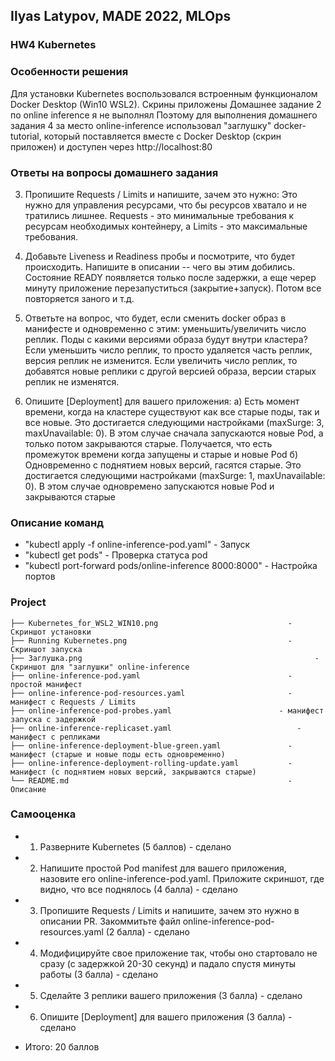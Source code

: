 ## Ilyas Latypov, MADE 2022, MLOps
### HW4 Kubernetes


### Особенности решения
Для установки Kubernetes воспользовался встроенным функционалом Docker Desktop (Win10 WSL2). Скрины приложены
Домашнее задание 2 по online inference я не выполнял
Поэтому для выполнения домашнего задания 4 за место online-inference использовал  "заглушку"  docker-tutorial,
который поставляется вместе с Docker Desktop (скрин приложен) и доступен через http://localhost:80


### Ответы на вопросы домашнего задания
3. Пропишите Requests / Limits и напишите, зачем это нужно:
Это нужно для управления ресурсами, что бы ресурсов хватало и не тратились лишнее.
Requests - это минимальные требования к ресурсам необходимых контейнеру, а Limits  - это максимальные требования. 

4. Добавьте Liveness и Readiness пробы и посмотрите, что будет происходить. Напишите в описании -- чего вы этим добились.
Состояние READY появляется только после задержки, а еще череp минуту приложение перезапуститься (закрытие+запуск). Потом все повторяется заного и т.д.

5. Ответьте на вопрос, что будет, если сменить docker образ в манифесте и одновременно с этим:
    уменьшить/увеличить число реплик.  Поды с какими версиями образа будут внутри кластера?
Если уменьшить число реплик, то просто удаляется часть реплик, версия реплик не изменится.
Если увеличить число реплик, то добавятся новые реплики с другой версией образа, версии старых реплик не изменятся.

6. Опишите [Deployment] для вашего приложения:
a) Есть момент времени, когда на кластере существуют как все старые поды, так и все новые. 
Это достигается следующими настройками (maxSurge: 3, maxUnavailable: 0). 
В этом случае сначала запускаются новые Pod, а только потом закрываются старые. Получается, что есть промежуток времени когда запущены и старые и новые Pod
б) Одновременно с поднятием новых версий, гасятся старые.
Это достигается следующими настройками (maxSurge: 1, maxUnavailable: 0).
В этом случае одновремено запускаются новые Pod и закрываются старые


### Описание команд
  - "kubectl apply -f online-inference-pod.yaml"                  - Запуск 
  -  "kubectl get pods"          			                            - Проверка статуса pod
  - "kubectl port-forward pods/online-inference 8000:8000"        - Настройка портов


### Project
    ├── Kubernetes_for_WSL2_WIN10.png                    	      - Скриншот установки
    ├── Running Kubernetes.png                                    - Скриншот запуска
    ├── Заглушка.png                                                    - Скриншот для "заглушки" online-inference
    ├── online-inference-pod.yaml                           	  - простой манифест
    ├── online-inference-pod-resources.yaml                 	  - манифест с Requests / Limits
    ├── online-inference-pod-probes.yaml                  	    - манифест запуска с задержкой
    ├── online-inference-replicaset.yaml                         	- манифест с репликами
    ├── online-inference-deployment-blue-green.yaml               - манифест (старые и новые поды есть одновременно)
    ├── online-inference-deployment-rolling-update.yaml           - манифест (с поднятием новых версий, закрываются старые)
    └── README.md                                                 - Описание


### Самооценка
+   1. Разверните Kubernetes (5 баллов) - сделано
+   2. Напишите простой Pod manifest для вашего приложения, назовите его online-inference-pod.yaml. Приложите скриншот, где видно, что все поднялось (4 балла) - сделано
+   3. Пропишите Requests / Limits и напишите, зачем это нужно в описании PR. Закоммитьте файл online-inference-pod-resources.yaml (2 балла) - сделано
+   4. Модифицируйте свое приложение так, чтобы оно стартовало не сразу (с задержкой 20-30 секунд) и падало спустя минуты работы (3 балла) - сделано
+   5. Сделайте 3 реплики вашего приложения (3 балла) - сделано
+   6. Опишите [Deployment] для вашего приложения (3 балла) - сделано


+ Итого: 20 баллов
